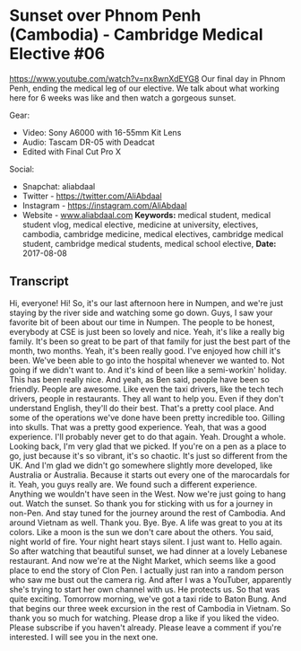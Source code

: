 # Sunset over Phnom Penh (Cambodia) - Cambridge Medical Elective #06
https://www.youtube.com/watch?v=nx8wnXdEYG8
Our final day in Phnom Penh, ending the medical leg of our elective. We talk about what working here for 6 weeks was like and then watch a gorgeous sunset. 

Gear:
- Video: Sony A6000 with 16-55mm Kit Lens
- Audio: Tascam DR-05 with Deadcat
- Edited with Final Cut Pro X

Social:
- Snapchat: aliabdaal
- Twitter - https://twitter.com/AliAbdaal
- Instagram - https://instagram.com/AliAbdaal
- Website - www.aliabdaal.com
**Keywords:** medical student, medical student vlog, medical elective, medicine at university, electives, cambodia, cambridge medicine, medical electives, cambridge medical student, cambridge medical students, medical school elective, 
**Date:** 2017-08-08

## Transcript
 Hi, everyone! Hi! So, it's our last afternoon here in Numpen, and we're just staying by the river side and watching some go down. Guys, I saw your favorite bit of been about our time in Numpen. The people to be honest, everybody at CSE is just been so lovely and nice. Yeah, it's like a really big family. It's been so great to be part of that family for just the best part of the month, two months. Yeah, it's been really good. I've enjoyed how chill it's been. We've been able to go into the hospital whenever we wanted to. Not going if we didn't want to. And it's kind of been like a semi-workin' holiday. This has been really nice. And yeah, as Ben said, people have been so friendly. People are awesome. Like even the taxi drivers, like the tech tech drivers, people in restaurants. They all want to help you. Even if they don't understand English, they'll do their best. That's a pretty cool place. And some of the operations we've done have been pretty incredible too. Gilling into skulls. That was a pretty good experience. Yeah, that was a good experience. I'll probably never get to do that again. Yeah. Drought a whole. Looking back, I'm very glad that we picked. If you're on a pen as a place to go, just because it's so vibrant, it's so chaotic. It's just so different from the UK. And I'm glad we didn't go somewhere slightly more developed, like Australia or Australia. Because it starts out every one of the marocardals for it. Yeah, you guys really are. We found such a different experience. Anything we wouldn't have seen in the West. Now we're just going to hang out. Watch the sunset. So thank you for sticking with us for a journey in non-Pen. And stay tuned for the journey around the rest of Cambodia. And around Vietnam as well. Thank you. Bye. Bye. A life was great to you at its colors. Like a moon is the sun we don't care about the others. You said, night world of fire. Your night heart stays silent. I just want to. Hello again. So after watching that beautiful sunset, we had dinner at a lovely Lebanese restaurant. And now we're at the Night Market, which seems like a good place to end the story of Clon Pen. I actually just ran into a random person who saw me bust out the camera rig. And after I was a YouTuber, apparently she's trying to start her own channel with us. He protects us. So that was quite exciting. Tomorrow morning, we've got a taxi ride to Baton Bung. And that begins our three week excursion in the rest of Cambodia in Vietnam. So thank you so much for watching. Please drop a like if you liked the video. Please subscribe if you haven't already. Please leave a comment if you're interested. I will see you in the next one.
